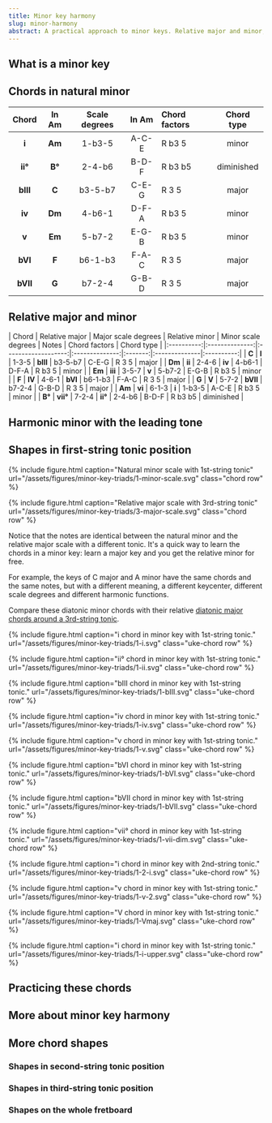 ```yaml
---
title: Minor key harmony
slug: minor-harmony
abstract: A practical approach to minor keys. Relative major and minor, plus the euroclassical "leading tone".
---
```


## What is a minor key

## Chords in natural minor

<div class="table-wrapper" markdown="block">

| Chord        | In Am      | Scale degrees | In Am | Chord factors | Chord type |
|:------------:|:----------:|:-------------:|:-----:|:--------------|:----------:|
| **i**        | **Am**     | 1-b3-5        | A-C-E | R b3 5        | minor      |
| **ii&deg;**  | **B&deg;** | 2-4-b6        | B-D-F | R b3 b5       | diminished |
| **bIII**     | **C**      | b3-5-b7       | C-E-G | R 3 5         | major      |
| **iv**       | **Dm**     | 4-b6-1        | D-F-A | R b3 5        | minor      |
| **v**        | **Em**     | 5-b7-2        | E-G-B | R b3 5        | minor      |
| **bVI**      | **F**      | b6-1-b3       | F-A-C | R 3 5         | major      |
| **bVII**     | **G**      | b7-2-4        | G-B-D | R 3 5         | major      |

</div>

## Relative major and minor

<div class="table-wrapper" markdown="block">

| Chord      | Relative major | Major scale degrees | Relative minor | Minor scale degrees | Notes | Chord factors | Chord type |
|:----------:|:--------------:|:-------------------:|:--------------:|:-------:|:--------------|:----------:|
| **C**      | **I**          | 1-3-5               | **bIII**       | b3-5-b7       | C-E-G | R 3 5         | major      |
| **Dm**     | **ii**         | 2-4-6               | **iv**         | 4-b6-1              | D-F-A | R b3 5        | minor      |
| **Em**     | **iii**        | 3-5-7               | **v**          | 5-b7-2              | E-G-B | R b3 5        | minor      |
| **F**      | **IV**         | 4-6-1               | **bVI**      | b6-1-b3               | F-A-C | R 3 5         | major      |
| **G**      | **V**          | 5-7-2               | **bVII**     | b7-2-4                | G-B-D | R 3 5         | major      |
| **Am**     | **vi**         | 6-1-3               | **i**        | 1-b3-5        | A-C-E | R b3 5        | minor      |
| **B&deg;** | **vii&deg;**   | 7-2-4               | **ii&deg;**  | 2-4-b6        | B-D-F | R b3 b5       | diminished |

</div>

## Harmonic minor with the leading tone

## Shapes in first-string tonic position

{% include figure.html
    caption="Natural minor scale with 1st-string tonic"
    url="/assets/figures/minor-key-triads/1-minor-scale.svg"
    class="chord row"
%}

{% include figure.html
    caption="Relative major scale with 3rd-string tonic"
    url="/assets/figures/minor-key-triads/3-major-scale.svg"
    class="chord row"
%}

Notice that the notes are identical between the natural minor and the relative major scale with a different tonic.
It's a quick way to learn the chords in a minor key: 
learn a major key and you get the relative minor for free.

For example, the keys of C major and A minor have the same chords and the same notes,
but with a different meaning,
a different keycenter,
different scale degrees and different harmonic functions.

Compare these diatonic minor chords with their relative [diatonic major chords around a 3rd-string tonic](major-harmony#shapes-around-a-third-string-tonic).

{% include figure.html
    caption="i chord in minor key with 1st-string tonic."
    url="/assets/figures/minor-key-triads/1-i.svg" 
    class="uke-chord row" 
%}

{% include figure.html
    caption="ii&deg; chord in minor key with 1st-string tonic."
    url="/assets/figures/minor-key-triads/1-ii.svg" 
    class="uke-chord row" 
%}

{% include figure.html
    caption="bIII chord in minor key with 1st-string tonic."
    url="/assets/figures/minor-key-triads/1-bIII.svg" 
    class="uke-chord row" 
%}

{% include figure.html
    caption="iv chord in minor key with 1st-string tonic."
    url="/assets/figures/minor-key-triads/1-iv.svg" 
    class="uke-chord row" 
%}

{% include figure.html
    caption="v chord in minor key with 1st-string tonic."
    url="/assets/figures/minor-key-triads/1-v.svg" 
    class="uke-chord row" 
%}

{% include figure.html
    caption="bVI chord in minor key with 1st-string tonic."
    url="/assets/figures/minor-key-triads/1-bVI.svg" 
    class="uke-chord row" 
%}

{% include figure.html
    caption="bVII chord in minor key with 1st-string tonic."
    url="/assets/figures/minor-key-triads/1-bVII.svg" 
    class="uke-chord row" 
%}

{% include figure.html
    caption="vii&deg; chord in minor key with 1st-string tonic."
    url="/assets/figures/minor-key-triads/1-vii-dim.svg" 
    class="uke-chord row" 
%}

{% include figure.html
    caption="i chord in minor key with 2nd-string tonic."
    url="/assets/figures/minor-key-triads/1-2-i.svg" 
    class="uke-chord row" 
%}

{% include figure.html
    caption="v chord in minor key with 1st-string tonic."
    url="/assets/figures/minor-key-triads/1-v-2.svg" 
    class="uke-chord row" 
%}

{% include figure.html
    caption="V chord in minor key with 1st-string tonic."
    url="/assets/figures/minor-key-triads/1-Vmaj.svg" 
    class="uke-chord row" 
%}

{% include figure.html
    caption="i chord in minor key with 1st-string tonic."
    url="/assets/figures/minor-key-triads/1-i-upper.svg" 
    class="uke-chord row" 
%}



## Practicing these chords

## More about minor key harmony

## More chord shapes

### Shapes in second-string tonic position
### Shapes in third-string tonic position
### Shapes on the whole fretboard
